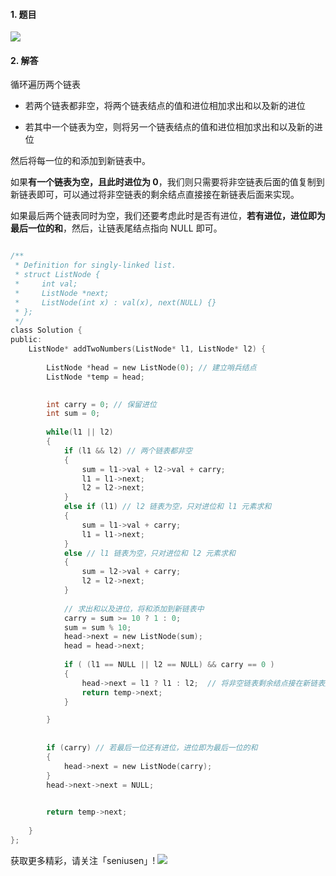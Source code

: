 #### 1. 题目

![](https://upload-images.jianshu.io/upload_images/11895466-59eefabb29917698.png?imageMogr2/auto-orient/strip%7CimageView2/2/w/1240)

#### 2. 解答

循环遍历两个链表
- 若两个链表都非空，将两个链表结点的值和进位相加求出和以及新的进位

- 若其中一个链表为空，则将另一个链表结点的值和进位相加求出和以及新的进位

然后将每一位的和添加到新链表中。

如果**有一个链表为空，且此时进位为 0**，我们则只需要将非空链表后面的值复制到新链表即可，可以通过将非空链表的剩余结点直接接在新链表后面来实现。

如果最后两个链表同时为空，我们还要考虑此时是否有进位，**若有进位，进位即为最后一位的和**，然后，让链表尾结点指向 NULL 即可。

```c

/**
 * Definition for singly-linked list.
 * struct ListNode {
 *     int val;
 *     ListNode *next;
 *     ListNode(int x) : val(x), next(NULL) {}
 * };
 */
class Solution {
public:
    ListNode* addTwoNumbers(ListNode* l1, ListNode* l2) {
        
        ListNode *head = new ListNode(0); // 建立哨兵结点
        ListNode *temp = head; 

        
        int carry = 0; // 保留进位
        int sum = 0;
            
        while(l1 || l2)
        {
            if (l1 && l2) // 两个链表都非空
            {
                sum = l1->val + l2->val + carry;
                l1 = l1->next;
                l2 = l2->next;
            }
            else if (l1) // l2 链表为空，只对进位和 l1 元素求和
            {
                sum = l1->val + carry;
                l1 = l1->next;
            }
            else // l1 链表为空，只对进位和 l2 元素求和
            {
                sum = l2->val + carry;
                l2 = l2->next;
            } 
            
            // 求出和以及进位，将和添加到新链表中
            carry = sum >= 10 ? 1 : 0;
            sum = sum % 10;
            head->next = new ListNode(sum);
            head = head->next;
            
            if ( (l1 == NULL || l2 == NULL) && carry == 0 )
            {
                head->next = l1 ? l1 : l2;  // 将非空链表剩余结点接在新链表后面
                return temp->next;
            }

        }
          
    
        if (carry) // 若最后一位还有进位，进位即为最后一位的和
        {
            head->next = new ListNode(carry);    
        }
        head->next->next = NULL;
        

        return temp->next;
        
    }
};
```

获取更多精彩，请关注「seniusen」! 
![](https://upload-images.jianshu.io/upload_images/11895466-ee82f7655f20bfeb.jpg?imageMogr2/auto-orient/strip%7CimageView2/2/w/1240)


